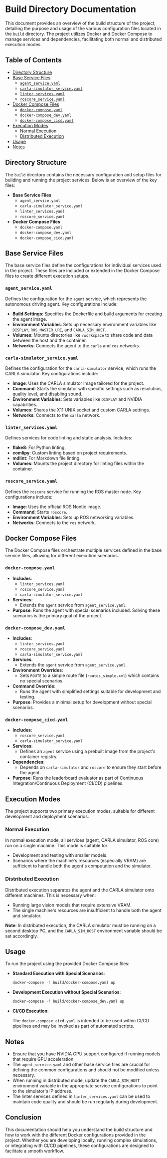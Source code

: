 # Build Directory Documentation

This document provides an overview of the build structure of the project,
detailing the purpose and usage of the various configuration files located in the `build` directory.
The project utilizes Docker and Docker Compose to manage services and dependencies,
facilitating both normal and distributed execution modes.

## Table of Contents

- [Directory Structure](#directory-structure)
- [Base Service Files](#base-service-files)
  - [`agent_service.yaml`](#agent_serviceyaml)
  - [`carla-simulator_service.yaml`](#carla-simulator_serviceyaml)
  - [`linter_services.yaml`](#linter_servicesyaml)
  - [`roscore_service.yaml`](#roscore_serviceyaml)
- [Docker Compose Files](#docker-compose-files)
  - [`docker-compose.yaml`](#docker-composeyaml)
  - [`docker-compose_dev.yaml`](#docker-composedevyaml)
  - [`docker-compose_cicd.yaml`](#docker-compose_cicdyaml)
- [Execution Modes](#execution-modes)
  - [Normal Execution](#normal-execution)
  - [Distributed Execution](#distributed-execution)
- [Usage](#usage)
- [Notes](#notes)

## Directory Structure

The `build` directory contains the necessary configuration and setup files for building and running the project services. Below is an overview of the key files:

- **Base Service Files**
  - `agent_service.yaml`
  - `carla-simulator_service.yaml`
  - `linter_services.yaml`
  - `roscore_service.yaml`
- **Docker Compose Files**
  - `docker-compose.yaml`
  - `docker-compose_dev.yaml`
  - `docker-compose_cicd.yaml`

## Base Service Files

The base service files define the configurations for individual services used in the project. These files are included or extended in the Docker Compose files to create different execution setups.

### `agent_service.yaml`

Defines the configuration for the `agent` service, which represents the autonomous driving agent. Key configurations include:

- **Build Settings**: Specifies the Dockerfile and build arguments for creating the agent image.
- **Environment Variables**: Sets up necessary environment variables like `DISPLAY`, `ROS_MASTER_URI`, and `CARLA_SIM_HOST`.
- **Volumes**: Mounts directories like `/workspace` to share code and data between the host and the container.
- **Networks**: Connects the agent to the `carla` and `ros` networks.

### `carla-simulator_service.yaml`

Defines the configuration for the `carla-simulator` service, which runs the CARLA simulator. Key configurations include:

- **Image**: Uses the CARLA simulator image tailored for the project.
- **Command**: Starts the simulator with specific settings such as resolution, quality level, and disabling sound.
- **Environment Variables**: Sets variables like `DISPLAY` and NVIDIA capabilities.
- **Volumes**: Shares the X11 UNIX socket and custom CARLA settings.
- **Networks**: Connects to the `carla` network.

### `linter_services.yaml`

Defines services for code linting and static analysis. Includes:

- **flake8**: For Python linting.
- **comlipy**: Custom linting based on project requirements.
- **mdlint**: For Markdown file linting.
- **Volumes**: Mounts the project directory for linting files within the container.

### `roscore_service.yaml`

Defines the `roscore` service for running the ROS master node. Key configurations include:

- **Image**: Uses the official ROS Noetic image.
- **Command**: Starts `roscore`.
- **Environment Variables**: Sets up ROS networking variables.
- **Networks**: Connects to the `ros` network.

## Docker Compose Files

The Docker Compose files orchestrate multiple services defined in the base service files, allowing for different execution scenarios.

### `docker-compose.yaml`

- **Includes**:
  - `linter_services.yaml`
  - `roscore_service.yaml`
  - `carla-simulator_service.yaml`
- **Services**:
  - Extends the `agent` service from `agent_service.yaml`.
- **Purpose**: Runs the agent with special scenarios included. Solving these scenarios is the primary goal of the project.

### `docker-compose_dev.yaml`

- **Includes**:
  - `linter_services.yaml`
  - `roscore_service.yaml`
  - `carla-simulator_service.yaml`
- **Services**:
  - Extends the `agent` service from `agent_service.yaml`.
- **Environment Overrides**:
  - Sets `ROUTE` to a simple route file (`routes_simple.xml`) which contains no special scenarios.
- **Command Override**:
  - Runs the agent with simplified settings suitable for development and testing.
- **Purpose**: Provides a minimal setup for development without special scenarios.

### `docker-compose_cicd.yaml`

- **Includes**:
  - `roscore_service.yaml`
  - `carla-simulator_service.yaml`
- **Services**:
  - Defines an `agent` service using a prebuilt image from the project's container registry.
- **Dependencies**:
  - Depends on `carla-simulator` and `roscore` to ensure they start before the agent.
- **Purpose**: Runs the leaderboard evaluator as part of Continuous Integration/Continuous Deployment (CI/CD) pipelines.

## Execution Modes

The project supports two primary execution modes, suitable for different development and deployment scenarios.

### Normal Execution

In normal execution mode, all services (agent, CARLA simulator, ROS core) run on a single machine. This mode is suitable for:

- Development and testing with smaller models.
- Scenarios where the machine's resources (especially VRAM) are sufficient to handle both the agent's computation and the simulator.

### Distributed Execution

Distributed execution separates the agent and the CARLA simulator onto different machines. This is necessary when:

- Running large vision models that require extensive VRAM.
- The single machine's resources are insufficient to handle both the agent and simulator.

**Note**: In distributed execution, the CARLA simulator must be running on a second desktop PC, and the `CARLA_SIM_HOST` environment variable should be set accordingly.

## Usage

To run the project using the provided Docker Compose files:

- **Standard Execution with Special Scenarios**:

  ```bash
  docker-compose -f build/docker-compose.yaml up
  ```

- **Development Execution without Special Scenarios**:

  ```bash
  docker-compose -f build/docker-compose_dev.yaml up
  ```

- **CI/CD Execution**:

  The `docker-compose_cicd.yaml` is intended to be used within CI/CD pipelines and may be invoked as part of automated scripts.

## Notes

- Ensure that you have NVIDIA GPU support configured if running models that require GPU acceleration.
- The `agent_service.yaml` and other base service files are crucial for defining the common configurations and should not be modified unless necessary.
- When running in distributed mode, update the `CARLA_SIM_HOST` environment variable in the appropriate service configurations to point to the simulator's IP address.
- The linter services defined in `linter_services.yaml` can be used to maintain code quality and should be run regularly during development.

## Conclusion

This documentation should help you understand the build structure and how to
work with the different Docker configurations provided in the project.
Whether you are developing locally, running complex simulations,
or integrating with CI/CD pipelines, these configurations are designed to facilitate a smooth workflow.
